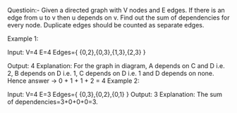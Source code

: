 Questioin:- Given a directed graph with V nodes and E edges. If there is an edge from u to v then u depends on v. Find out the sum of dependencies for every node. Duplicate edges should be counted as separate edges.

Example 1:

Input:
V=4
E=4
Edges={ {0,2},{0,3},{1,3},{2,3} }




Output:
4
Explanation:
For the graph in diagram, A depends
on C and D i.e. 2, B depends on D i.e.
1, C depends on D i.e. 1
and D depends on none.
Hence answer -> 0 + 1 + 1 + 2 = 4
Example 2:

Input:
V=4
E=3
Edges={ {0,3},{0,2},{0,1} }
Output:
3
Explanation:
The sum of dependencies=3+0+0+0=3.
